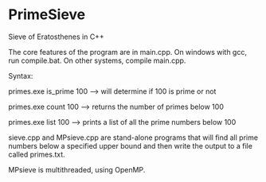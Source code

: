 # PrimeSieve
Sieve of Eratosthenes in C++

The core features of the program are in main.cpp. On windows with gcc, run compile.bat. On other systems, compile main.cpp.

Syntax:

primes.exe is_prime 100   --> will determine if 100 is prime or not

primes.exe count 100   --> returns the number of primes below 100

primes.exe list 100    --> prints a list of all the prime numbers below 100


sieve.cpp and MPsieve.cpp are stand-alone programs that will find all prime numbers below a specified upper bound and then write the output to a file called primes.txt.

MPsieve is multithreaded, using OpenMP.
